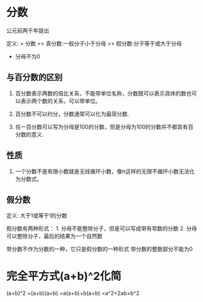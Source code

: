 # 分数
  公元前两千年提出

  定义:
      > 分数
      >> 真分数:一般分子小于分母
      >> 假分数:分子等于或大于分母

- 分母不为0

## 与百分数的区别

  1. 百分数表示两数的倍比关系，不能带单位名称，分数既可以表示具体的数也可以表示两个数的关系，可以带单位。

  2. 百分数不可以约分，分数通常可以化为最简分数.

  3. 任一百分数可以写为分母是100的分数，但是分母为100的分数并不都具有百分数的意义.

## 性质
  
  1. 一个分数不是有限小数就是无线循环小数，像π这样的无限不循环小数无法化为分数式。

## 假分数

  定义:
      大于1或等于1的分数

  假分数有两种形式：
      1. 分母不能整除分子，但是可以写成带有常数的分数
      2. 分母可以整除分子，最后的结果为一个自然数

  带分数不作为分数的一种，它只是假分数的一种形式
  带分数的整数部分不能为0

# 完全平方式(a+b)^2化简

   (a+b)^2
  =(a+b)(a+b)
  =a(a+b)+b(a+b)
  =a^2+2ab+b^2



